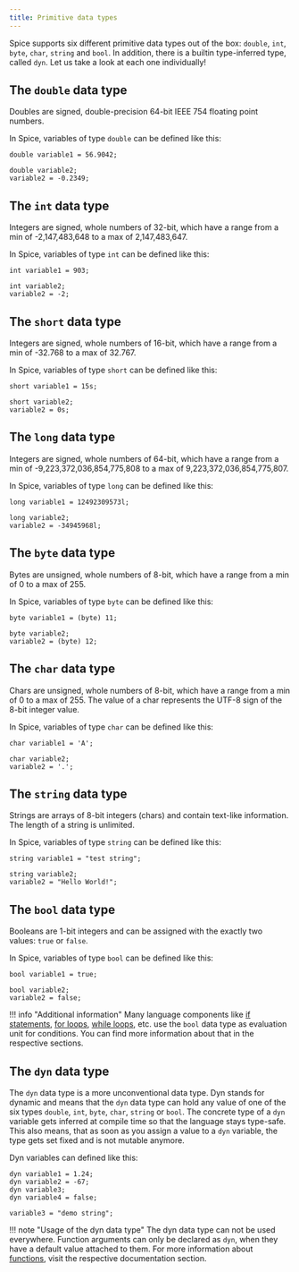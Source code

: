 ```yaml
---
title: Primitive data types
---
```


Spice supports six different primitive data types out of the box: `double`, `int`, `byte`, `char`, `string` and `bool`. In addition, there is a builtin type-inferred type, called `dyn`.
Let us take a look at each one individually!

## The `double` data type
Doubles are signed, double-precision 64-bit IEEE 754 floating point numbers.

In Spice, variables of type `double` can be defined like this:
```spice
double variable1 = 56.9042;

double variable2;
variable2 = -0.2349;
```

## The `int` data type
Integers are signed, whole numbers of 32-bit, which have a range from a min of -2,147,483,648 to a max of 2,147,483,647.

In Spice, variables of type `int` can be defined like this:
```spice
int variable1 = 903;

int variable2;
variable2 = -2;
```

## The `short` data type
Integers are signed, whole numbers of 16-bit, which have a range from a min of -32.768 to a max of 32.767.

In Spice, variables of type `short` can be defined like this:
```spice
short variable1 = 15s;

short variable2;
variable2 = 0s;
```

## The `long` data type
Integers are signed, whole numbers of 64-bit, which have a range from a min of -9,223,372,036,854,775,808 to a max of 9,223,372,036,854,775,807.

In Spice, variables of type `long` can be defined like this:
```spice
long variable1 = 12492309573l;

long variable2;
variable2 = -34945968l;
```

## The `byte` data type
Bytes are unsigned, whole numbers of 8-bit, which have a range from a min of 0 to a max of 255.

In Spice, variables of type `byte` can be defined like this:
```spice
byte variable1 = (byte) 11;

byte variable2;
variable2 = (byte) 12;
```

## The `char` data type
Chars are unsigned, whole numbers of 8-bit, which have a range from a min of 0 to a max of 255. The value of a char represents the UTF-8 sign of the  8-bit integer value.

In Spice, variables of type `char` can be defined like this:
```spice
char variable1 = 'A';

char variable2;
variable2 = '.';
```

## The `string` data type
Strings are arrays of 8-bit integers (chars) and contain text-like information. The length of a string is unlimited.

In Spice, variables of type `string` can be defined like this:
```spice
string variable1 = "test string";

string variable2;
variable2 = "Hello World!";
```

## The `bool` data type
Booleans are 1-bit integers and can be assigned with the exactly two values: `true` or `false`.

In Spice, variables of type `bool` can be defined like this:
```spice
bool variable1 = true;

bool variable2;
variable2 = false;
```

!!! info "Additional information"
    Many language components like [if statements](../if-statements), [for loops](../for-loops), [while loops](../while-loops), etc. use the `bool` data type as evaluation unit for conditions.
	You can find more information about that in the respective sections.

## The `dyn` data type
The `dyn` data type is a more unconventional data type. Dyn stands for dynamic and means that the `dyn` data type can hold any value of one of the six types `double`, `int`, `byte`, `char`, `string` or `bool`. The concrete type of a `dyn` variable gets inferred at compile time so that the language stays type-safe. This also means, that as soon as you assign a value to a `dyn` variable, the type gets set fixed and is not mutable anymore.

Dyn variables can defined like this:

```spice
dyn variable1 = 1.24;
dyn variable2 = -67;
dyn variable3;
dyn variable4 = false;

variable3 = "demo string";
```

!!! note "Usage of the dyn data type"
    The dyn data type can not be used everywhere. Function arguments can only be declared as `dyn`, when they have a default value attached to them. For more information about [functions](../functions), visit the respective documentation section.